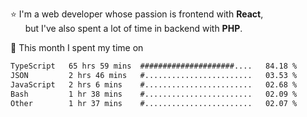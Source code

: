 ⭐ I'm a web developer whose passion is frontend with <b>React</b>,<br/>
&nbsp; &nbsp; &nbsp; but I've also spent a lot of time in backend with <b>PHP</b>.

📅 This month I spent my time on

<!--START_SECTION:waka-->

```txt
TypeScript   65 hrs 59 mins  #####################....   84.18 %
JSON         2 hrs 46 mins   #........................   03.53 %
JavaScript   2 hrs 6 mins    #........................   02.68 %
Bash         1 hr 38 mins    #........................   02.09 %
Other        1 hr 37 mins    #........................   02.07 %
```

<!--END_SECTION:waka-->
